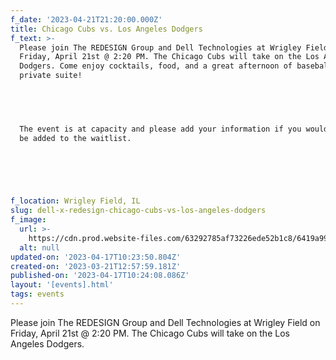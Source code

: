 ```yaml
---
f_date: '2023-04-21T21:20:00.000Z'
title: Chicago Cubs vs. Los Angeles Dodgers
f_text: >-
  Please join The REDESIGN Group and Dell Technologies at Wrigley Field on
  Friday, April 21st @ 2:20 PM. The Chicago Cubs will take on the Los Angeles
  Dodgers. Come enjoy cocktails, food, and a great afternoon of baseball in our
  private suite!


  ‍


  The event is at capacity and please add your information if you would like to
  be added to the waitlist.


  ‍


  ‍
f_location: Wrigley Field, IL
slug: dell-x-redesign-chicago-cubs-vs-los-angeles-dodgers
f_image:
  url: >-
    https://cdn.prod.website-files.com/63292785af73226ede52b1c8/6419a998fb159f1459924bbc_wrigley-field.avif
  alt: null
updated-on: '2023-04-17T10:23:50.804Z'
created-on: '2023-03-21T12:57:59.181Z'
published-on: '2023-04-17T10:24:08.086Z'
layout: '[events].html'
tags: events
---
```


Please join The REDESIGN Group and Dell Technologies at Wrigley Field on Friday, April 21st @ 2:20 PM. The Chicago Cubs will take on the Los Angeles Dodgers.

‍
